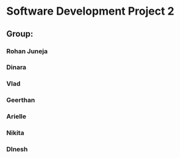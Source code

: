 # Software Development Project 2

## Group:
### Rohan Juneja
### Dinara
### Vlad
### Geerthan
### Arielle
### Nikita
### DInesh
